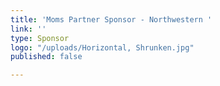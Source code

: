 ```yaml
---
title: 'Moms Partner Sponsor - Northwestern '
link: ''
type: Sponsor
logo: "/uploads/Horizontal, Shrunken.jpg"
published: false

---
```

